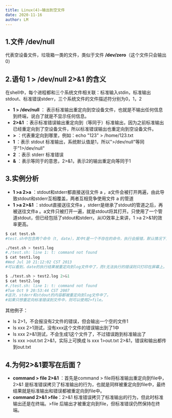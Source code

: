 ```yaml
---
title: Linux(4)—输出到空文件
date: 2020-11-16
author: LM
---
```


## 1.文件 /dev/null 

代表空设备文件，垃圾箱一类的文件，类似于文件 **/dev/zero**（这个文件只会输出0）

## 2.语句 1 > /dev/null 2>&1 的含义

在shell中，每个进程都和三个系统文件相关联：标准输入stdin，标准输出stdout、标准错误stderr，三个系统文件的文件描述符分别为0，1，2

- **1 > /dev/null** ： 表示标准输出重定向到空设备文件，也就是不输出任何信息到终端，说白了就是不显示任何信息。
- **2>&1** ：表示标准错误输出重定向到（等同于）标准输出，因为之前标准输出已经重定向到了空设备文件，所以标准错误输出也重定向到空设备文件。
- **>** ：代表重定向到哪里，例如：echo "123" > /home/123.txt
- **1** ：表示 stdout 标准输出，系统默认值是1，所以">/dev/null"等同于"1>/dev/null"
- **2** ：表示 stderr 标准错误
- **&** ：表示等同于的意思，2>&1，表示2的输出重定向等同于1

## 3.实例分析

- **1 >a 2>a** ：stdout和stderr都直接送往文件 a ，a文件会被打开两遍，由此导致stdout和stderr互相覆盖，两者互相竞争使用文件 a 的管道
- **1 >a 2>&1** ：stdout直接送往文件a ，stderr是继承了stdout的管道之后，再被送往文件a 。a文件只被打开一遍，就是stdout将其打开。只使用了一个管道stdout，但已经包括了stdout和stderr。从IO效率上来讲，1 >a 2>&1的效率更高。

```bash
$ cat test.sh
#test.sh中包含两个命令（t, date），其中t是一个不存在的命令，执行会报错，默认情况下，错误会输出到stderr。date则能正确执行，并且输出时间信息，默认输出到stdout

./test.sh > test1.log
#./test.sh: line 1: t: command not found
$ cat test1.log
#Wed Jul 10 21:12:02 CST 2013
#可以看到，date的执行结果被重定向到log文件中了，而t无法执行的错误则只打印在屏幕上。

$ ./test.sh > test2.log 2>&1
$ cat test2.log
#./test.sh: line 1: t: command not found
#Tue Oct 9 20:53:44 CST 2007
#这次，stderr和stdout的内容都被重定向到log文件中了。
#如果只想重定向标准错误到文件中，则可以使用2>file。
```

其他例子：

- ls 2>1，不会报没有2文件的错误，但会输出一个空的文件1
- ls xxx 2>1测试，没有xxx这个文件的错误输出到了1中
- ls xxx 2>&1测试，不会生成1这个文件了，不过错误跑到标准输出了
- ls xxx >out.txt 2>&1，实际上可换成 ls xxx 1>out.txt 2>&1，错误和输出都传到out.txt

## 4.为何2>&1要写在后面？

- **command > file 2>&1** ：首先是command > file将标准输出重定向到file中， 2>&1 是标准错误拷贝了标准输出的行为，也就是同样被重定向到file中，最终结果就是标准输出和错误都被重定向到file中。 
- **command 2>&1 >file**：2>&1 标准错误拷贝了标准输出的行为，但此时标准输出还是在终端。>file 后输出才被重定向到file，但标准错误仍然保持在终端。